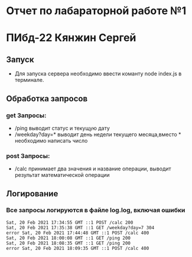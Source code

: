 # Отчет по лабараторной работе №1
# ПИбд-22 Кянжин Сергей
## Запуск
- Для запуска сервера необходимо ввести команту node index.js в терминале.
## Обработка запросов
### get Запросы:
- /ping выводит статус и текущую дату
- /weekday?day=* выводит день недели текущего месяца,вместо * необходимо написать число
### post Запросы:
- /calc принимает два значения и название операции, выводит результат математической операции
## Логирование
### Все запросы логируются в файле log.log, включая ошибки
```
Sat, 20 Feb 2021 17:34:55 GMT ::1 POST /calc 200
Sat, 20 Feb 2021 17:35:38 GMT ::1 GET /weekday?day=7 304
error Sat, 20 Feb 2021 17:44:48 GMT ::1 POST /calc 400
Sat, 20 Feb 2021 18:00:08 GMT ::1 GET /ping 200
Sat, 20 Feb 2021 18:08:35 GMT ::1 GET /ping 200
error Sat, 20 Feb 2021 18:09:35 GMT ::1 POST /calc 400
```